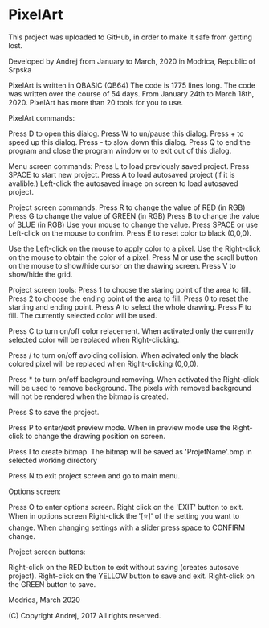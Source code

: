 # PixelArt

This project was uploaded to GitHub, in order to make
it safe from getting lost.
  
Developed by Andrej
from January to March, 2020
in Modrica, Republic of Srpska

PixelArt is written in QBASIC (QB64)
The code is 1775 lines long.
The code was written over the course of 54 days.
From January 24th to March 18th, 2020.
PixelArt has more than 20 tools for you to use.

PixelArt commands:

Press D to open this dialog.
Press W to un/pause this dialog.
Press + to speed up this dialog.
Press - to slow down this dialog.
Press Q to end the program and close the program window or to exit out of this dialog.

Menu screen commands:
Press L to load previously saved project.
Press SPACE to start new project.
Press A to load autosaved project (if it is avalible.)
Left-click the autosaved image on screen to load autosaved project.

Project screen commands:
Press R to change the value of RED (in RGB)
Press G to change the value of GREEN (in RGB)
Press B to change the value of BLUE (in RGB)
Use your mouse to change the value.
Press SPACE or use Left-click on the mouse to confrim.
Press E to reset color to black (0,0,0).

Use the Left-click on the mouse to apply color to a pixel.
Use the Right-click on the mouse to obtain the color of a pixel.
Press M or use the scroll button on the mouse to show/hide cursor on the drawing screen.
Press V to show/hide the grid.

Project screen tools:
Press 1 to choose the staring point of the area to fill.
Press 2 to choose the ending point of the area to fill.
Press 0 to reset the starting and ending point.
Press A to select the whole drawing.
Press F to fill.
The currently selected color will be used.

Press C to turn on/off color relacement.
When activated only the currently selected color will be replaced when Right-clicking.

Press / to turn on/off avoiding collision.
When acivated only the black colored pixel will be replaced when Right-clicking (0,0,0).

Press * to turn on/off background removing.
When activated the Right-click will be used to remove background.
The pixels with removed background will not be rendered when the bitmap is created.

Press S to save the project.

Press P to enter/exit preview mode.
When in preview mode use the Right-click to change the drawing position on screen.

Press I to create bitmap.
The bitmap will be saved as 'ProjetName'.bmp in selected working directory

Press N to exit project screen and go to main menu.

Options screen:

Press O to enter options screen.
Right click on the 'EXIT' button to exit.
When in options screen Right-click the '[⭐]' of the setting you want to change.
When changing settings with a slider press space to CONFIRM change.

Project screen buttons:

Right-click on the RED button to exit without saving (creates autosave project).
Right-click on the YELLOW button to save and exit.
Right-click on the GREEN button to save.

Modrica, March 2020

(C) Copyright Andrej, 2017
All rights reserved.










